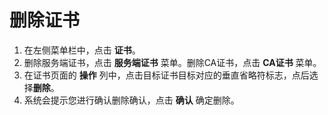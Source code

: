 # 删除证书

1. 在左侧菜单栏中，点击 **证书**。
2. 删除服务端证书，点击 **服务端证书** 菜单。删除CA证书，点击 **CA证书** 菜单。
3. 在证书页面的 **操作** 列中，点击目标证书目标对应的垂直省略符标志，点后选择**删除**。
4. 系统会提示您进行确认删除确认，点击 **确认** 确定删除。